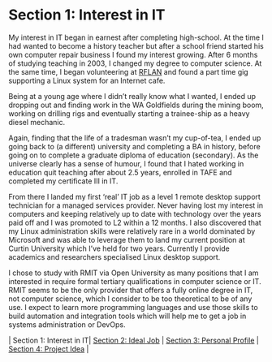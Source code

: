 # Section 1: Interest in IT

My interest in IT began in earnest after completing high-school. At the time I had wanted to become a history teacher but after a school friend started his own computer repair business I found my interest growing. After 6 months of studying teaching in 2003, I changed my degree to computer science. At the same time, I began volunteering at [RFLAN](https://www.rflan.org) and found a part time gig supporting a Linux system for an Internet cafe.

Being at a young age where I didn’t really know what I wanted, I ended up dropping out and finding work in the WA Goldfields during the mining boom, working on drilling rigs and eventually starting a trainee-ship as a heavy diesel mechanic.

Again, finding that the life of a tradesman wasn’t my cup-of-tea, I ended up going back to (a different) university and completing a BA in history, before going on to complete a graduate diploma of education (secondary). As the universe clearly has a sense of humour, I found that I hated working in education quit teaching after about 2.5 years, enrolled in TAFE and completed my certificate III in IT.

From there I landed my first ‘real’ IT job as a level 1 remote desktop support technician for a managed services provider. Never having lost my interest in computers and keeping relatively up to date with technology over the years paid off and I was promoted to L2 within a 12 months. I also discovered that my Linux administration skills were relatively rare in a world dominated by Microsoft and was able to leverage them to land my current position at Curtin University which I’ve held for two years. Currently I provide academics and researchers specialised Linux desktop support.

I chose to study with RMIT via Open University as many positions that I am interested in require formal tertiary qualifications in computer science or IT. RMIT seems to be the only provider that offers a fully online degree in IT, not computer science, which I consider to be too theoretical to be of any use. I expect to learn more programming languages and use those skills to build automation and integration tools which will help me to get a job in systems administration or DevOps.

| Section 1: Interest in IT| [Section 2: Ideal Job](../section2/section2.html) | [Section 3: Personal Profile](../section3/section3.html) | [Section 4: Project Idea](../section4/section4.html) |